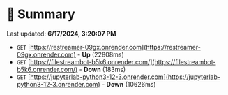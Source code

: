 # 📖 Summary
Last updated: **6/17/2024, 3:20:07 PM**

- `GET` [https://restreamer-09gx.onrender.com](https://restreamer-09gx.onrender.com) - **Up** (22808ms)
- `GET` [https://filestreambot-b5k6.onrender.com/](https://filestreambot-b5k6.onrender.com/) - **Down** (183ms)
- `GET` [https://jupyterlab-python3-12-3.onrender.com](https://jupyterlab-python3-12-3.onrender.com) - **Down** (10626ms)
